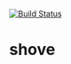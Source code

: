 [![Build Status](https://github.com/penguin-teal/shove/actions/workflows/build.yml/badge.svg)](https://github.com/penguin-teal/shove/actions/workflows/build.yml)

# shove
